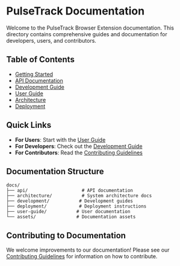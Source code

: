 # PulseTrack Documentation

Welcome to the PulseTrack Browser Extension documentation. This directory contains comprehensive guides and documentation for developers, users, and contributors.

## Table of Contents

- [Getting Started](./getting-started.md)
- [API Documentation](./api/README.md)
- [Development Guide](./development/README.md)
- [User Guide](./user-guide/README.md)
- [Architecture](./architecture/README.md)
- [Deployment](./deployment/README.md)

## Quick Links

- **For Users**: Start with the [User Guide](./user-guide/README.md)
- **For Developers**: Check out the [Development Guide](./development/README.md)
- **For Contributors**: Read the [Contributing Guidelines](../CONTRIBUTING.md)

## Documentation Structure

```
docs/
├── api/                    # API documentation
├── architecture/           # System architecture docs
├── development/           # Development guides
├── deployment/            # Deployment instructions
├── user-guide/           # User documentation
└── assets/               # Documentation assets
```

## Contributing to Documentation

We welcome improvements to our documentation! Please see our [Contributing Guidelines](../CONTRIBUTING.md) for information on how to contribute.
